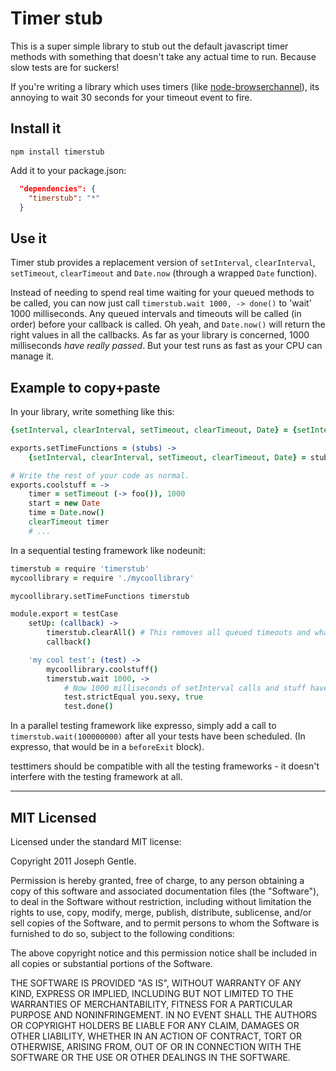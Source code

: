 # Timer stub

This is a super simple library to stub out the default javascript timer methods with something that
doesn't take any actual time to run. Because slow tests are for suckers!

If you're writing a library which uses timers (like [node-browserchannel](https://github.com/josephg/node-browserchannel)), its annoying to wait 30 seconds for your timeout event to fire.

## Install it

```
npm install timerstub
```

Add it to your package.json:

```json
  "dependencies": {
    "timerstub": "*"
  }
```


## Use it

Timer stub provides a replacement version of `setInterval`, `clearInterval`, `setTimeout`, `clearTimeout` and `Date.now` (through a wrapped `Date` function).

Instead of needing to spend real time waiting for your queued methods to be called, you can now just call `timerstub.wait 1000, -> done()` to 'wait' 1000 milliseconds. Any queued intervals and timeouts will be called (in order) before your callback is called. Oh yeah, and `Date.now()` will return the right values in all the callbacks. As far as your library is concerned, 1000 milliseconds *have really passed*. But your test runs as fast as your CPU can manage it.


## Example to copy+paste

In your library, write something like this:

```coffeescript
{setInterval, clearInterval, setTimeout, clearTimeout, Date} = {setInterval, clearInterval, setTimeout, clearTimeout, Date}

exports.setTimeFunctions = (stubs) ->
	{setInterval, clearInterval, setTimeout, clearTimeout, Date} = stubs

# Write the rest of your code as normal.
exports.coolstuff = ->
	timer = setTimeout (-> foo()), 1000
	start = new Date
	time = Date.now()
	clearTimeout timer
	# ...
```

In a sequential testing framework like nodeunit:

```coffeescript
timerstub = require 'timerstub'
mycoollibrary = require './mycoollibrary'

mycoollibrary.setTimeFunctions timerstub

module.export = testCase
	setUp: (callback) ->
		timerstub.clearAll() # This removes all queued timeouts and whatnot
		callback()

	'my cool test': (test) ->
		mycoollibrary.coolstuff()
		timerstub.wait 1000, ->
			# Now 1000 milliseconds of setInterval calls and stuff have run... instantly!
			test.strictEqual you.sexy, true
			test.done()
```

In a parallel testing framework like expresso, simply add a call to `timerstub.wait(100000000)` after all your tests have been scheduled. (In expresso, that would be in a `beforeExit` block).

testtimers should be compatible with all the testing frameworks - it doesn't interfere with the
testing framework at all.


---

## MIT Licensed

Licensed under the standard MIT license:

Copyright 2011 Joseph Gentle.

Permission is hereby granted, free of charge, to any person obtaining a copy
of this software and associated documentation files (the "Software"), to deal
in the Software without restriction, including without limitation the rights
to use, copy, modify, merge, publish, distribute, sublicense, and/or sell
copies of the Software, and to permit persons to whom the Software is
furnished to do so, subject to the following conditions:

The above copyright notice and this permission notice shall be included in
all copies or substantial portions of the Software.

THE SOFTWARE IS PROVIDED "AS IS", WITHOUT WARRANTY OF ANY KIND, EXPRESS OR
IMPLIED, INCLUDING BUT NOT LIMITED TO THE WARRANTIES OF MERCHANTABILITY,
FITNESS FOR A PARTICULAR PURPOSE AND NONINFRINGEMENT. IN NO EVENT SHALL THE
AUTHORS OR COPYRIGHT HOLDERS BE LIABLE FOR ANY CLAIM, DAMAGES OR OTHER
LIABILITY, WHETHER IN AN ACTION OF CONTRACT, TORT OR OTHERWISE, ARISING FROM,
OUT OF OR IN CONNECTION WITH THE SOFTWARE OR THE USE OR OTHER DEALINGS IN
THE SOFTWARE.
